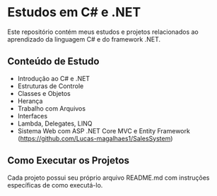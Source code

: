 # Estudos em C# e .NET

Este repositório contém meus estudos e projetos relacionados ao aprendizado da linguagem C# e do framework .NET.

## Conteúdo de Estudo

- Introdução ao C# e .NET
- Estruturas de Controle
- Classes e Objetos
- Herança
- Trabalho com Arquivos
- Interfaces
- Lambda, Delegates, LINQ
- Sistema Web com ASP .NET Core MVC e Entity Framework (https://github.com/Lucas-magalhaes1/SalesSystem)

## Como Executar os Projetos

Cada projeto possui seu próprio arquivo README.md com instruções específicas de como executá-lo.

